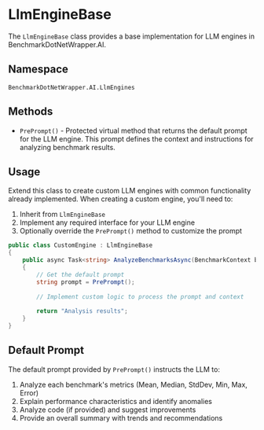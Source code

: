 # LlmEngineBase

The `LlmEngineBase` class provides a base implementation for LLM engines in BenchmarkDotNetWrapper.AI.

## Namespace

`BenchmarkDotNetWrapper.AI.LlmEngines`

## Methods

- `PrePrompt()` - Protected virtual method that returns the default prompt for the LLM engine. This prompt defines the context and instructions for analyzing benchmark results.

## Usage

Extend this class to create custom LLM engines with common functionality already implemented. When creating a custom engine, you'll need to:

1. Inherit from `LlmEngineBase`
2. Implement any required interface for your LLM engine
3. Optionally override the `PrePrompt()` method to customize the prompt

```csharp
public class CustomEngine : LlmEngineBase
{
    public async Task<string> AnalyzeBenchmarksAsync(BenchmarkContext benchmarkContext)
    {
        // Get the default prompt
        string prompt = PrePrompt();
        
        // Implement custom logic to process the prompt and context
        
        return "Analysis results";
    }
}
``` 

## Default Prompt

The default prompt provided by `PrePrompt()` instructs the LLM to:

1. Analyze each benchmark's metrics (Mean, Median, StdDev, Min, Max, Error)
2. Explain performance characteristics and identify anomalies
3. Analyze code (if provided) and suggest improvements
4. Provide an overall summary with trends and recommendations

